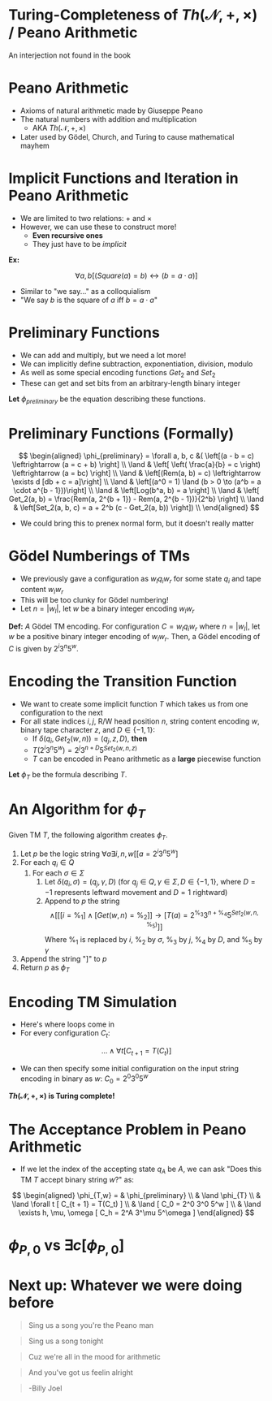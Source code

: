 
# Turing-Completeness of $Th(\mathcal{N}, +, \times)$ / Peano Arithmetic

An interjection not found in the book

# Peano Arithmetic

- Axioms of natural arithmetic made by Giuseppe Peano
- The natural numbers with addition and multiplication
    - AKA $Th(\mathcal{N}, +, \times)$
- Later used by Gödel, Church, and Turing to cause mathematical
    mayhem

# Implicit Functions and Iteration in Peano Arithmetic

- We are limited to two relations: $+$ and $\times$
- However, we can use these to construct more!
    - **Even recursive ones**
    - They just have to be *implicit*

**Ex:**

$$
\forall a, b [ (Square(a) = b) \leftrightarrow (b = a \cdot a) ]
$$

- Similar to "we say..." as a colloquialism
- "We say $b$ is the square of $a$ iff $b = a \cdot a$"

# Preliminary Functions

- We can add and multiply, but we need a lot more!
- We can implicitly define subtraction, exponentiation,
    division, modulo
- As well as some special encoding functions $Get_2$ and $Set_2$
- These can get and set bits from an arbitrary-length binary
    integer

**Let** $\phi_{preliminary}$ be the equation describing these
functions.

# Preliminary Functions (Formally)

$$
\begin{aligned}
    \phi_{preliminary} = \forall a, b, c &( \left[(a - b = c)
        \leftrightarrow (a = c + b) \right] \\
    \land & \left[ \left( \frac{a}{b} = c \right)
        \leftrightarrow (a = bc) \right] \\
    \land & \left[(Rem(a, b) = c) \leftrightarrow \exists d
        [db + c = a]\right] \\
    \land & \left[(a^0 = 1) \land (b > 0 \to (a^b = a \cdot
        a^{b - 1}))\right] \\
    \land & \left[Log(b^a, b) = a \right] \\
    \land & \left[ Get_2(a, b) = \frac{Rem(a, 2^{b + 1}) -
        Rem(a, 2^{b - 1})}{2^b} \right] \\
    \land & \left[Set_2(a, b, c) = a + 2^b (c - Get_2(a, b))
        \right]) \\
\end{aligned}
$$

- We could bring this to prenex normal form, but it doesn't
    really matter

# Gödel Numberings of TMs

- We previously gave a configuration as $w_l q_i w_r$ for some
    state $q_i$ and tape content $w_l w_r$
- This will be too clunky for Gödel numbering!
- Let $n = |w_l|$, let $w$ be a binary integer encoding
    $w_l w_r$

**Def:** *A* Gödel TM encoding. For configuration
$C = w_l q_i w_r$ where $n = |w_l|$, let $w$ be a positive
binary integer encoding of $w_l w_r$. Then, a Gödel encoding of
$C$ is given by $2^i 3^n 5^w$.

# Encoding the Transition Function

- We want to create some implicit function $T$ which takes us
    from one configuration to the next
- For all state indices $i, j$, R/W head position $n$,
    string content encoding $w$, binary tape character $z$,
    and $D \in \{-1, 1\}$:
    - If $\delta(q_i, Get_2(w, n)) = (q_j, z, D)$, **then**
    - $T(2^i 3^n 5^w) = 2^j 3^{n + D} 5^{Set_2(w, n, z)}$
    - $T$ can be encoded in Peano arithmetic as a **large**
        piecewise function

**Let** $\phi_{T}$ be the formula describing $T$.

# An Algorithm for $\phi_{T}$

Given TM $T$,
the following algorithm creates $\phi_{T}$.

1. Let $p$ be the logic string
    $\forall a \exists i, n, w [[ a = 2^i 3^n 5^w]$
2. For each $q_i \in Q$
    1. For each $\sigma \in \Sigma$
        1. Let $\delta(q_i, \sigma) = (q_j, \gamma, D)$ (for
            $q_j \in Q, \gamma \in \Sigma, D \in \{-1, 1\}$,
            where $D = -1$ represents leftward movement and
            $D = 1$ rightward)
        2. Append to $p$ the string
            $$
            \land [[[i=\%_1] \land [Get(w,n) = \%_2]] \to [ T(a)
                = 2^{\%_3} 3^{n + \%_4} 5^{Set_2(w, n, \%_5)}]]
            $$
            Where $\%_1$ is replaced by $i$, $\%_2$ by
            $\sigma$, $\%_3$ by $j$, $\%_4$ by $D$, and $\%_5$
            by $\gamma$
3. Append the string "$]$" to $p$
4. Return $p$ as $\phi_{T}$

# Encoding TM Simulation

- Here's where loops come in
- For every configuration $C_t$:

$$
\ldots \land \forall t [ C_{t + 1} = T(C_t) ]
$$

- We can then specify some initial configuration on the input
    string encoding in binary as $w$: $C_0 = 2^0 3^0 5^w$

**$Th(\mathcal{N}, +, \times)$ is Turing complete!**

# The Acceptance Problem in Peano Arithmetic

- If we let the index of the accepting state $q_A$ be $A$, we
    can ask "Does this TM $T$ accept binary string $w$?" as:

$$
\begin{aligned}
    \phi_{T,w} =
    & \phi_{preliminary} \\
    & \land \phi_{T} \\
    & \land \forall t [ C_{t + 1} = T(C_t) ] \\
    & \land [ C_0 = 2^0 3^0 5^w ] \\
    & \land \exists h, \mu, \omega [ C_h = 2^A 3^\mu 5^\omega ]
\end{aligned}
$$

# $\phi_{P, 0}$ vs $\exists c [\phi_{P, 0}]$

# Next up: Whatever we were doing before

> Sing us a song you're the Peano man

> Sing us a song tonight

> Cuz we're all in the mood for arithmetic

> And you've got us feelin alright

> -Billy Joel
